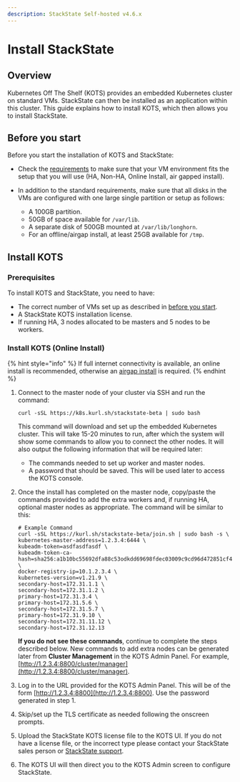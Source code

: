 ```yaml
---
description: StackState Self-hosted v4.6.x
---
```


# Install StackState


## Overview 

Kubernetes Off The Shelf (KOTS) provides an embedded Kubernetes cluster on standard VMs. StackState can then be installed as an application within this cluster. This guide explains how to install KOTS, which then allows you to install StackState.

## Before you start

Before you start the installation of KOTS and StackState:

* Check the [requirements](/setup/install-stackstate/requirements.md#kots) to make sure that your VM environment fits the setup that you will use (HA, Non-HA, Online Install, air gapped install).
* In addition to the standard requirements, make sure that all disks in the VMs are configured with one large single partition or setup as follows:

  - A 100GB partition.
  - 50GB of space available for `/var/lib`.
  - A separate disk of 500GB mounted at `/var/lib/longhorn`.
  - For an offline/airgap install, at least 25GB available for `/tmp`.

## Install KOTS

### Prerequisites

To install KOTS and StackState, you need to have:

- The correct number of VMs set up as described in [before you start](#before-you-start).
- A StackState KOTS installation license.
- If running HA, 3 nodes allocated to be masters and 5 nodes to be workers.

### Install KOTS (Online Install)

{% hint style="info" %}
If full internet connectivity is available, an online install is recommended, otherwise an [airgap install](/setup/install-stackstate/kots-install/install_stackstate_airgap.md) is required.
{% endhint %}

  1. Connect to the master node of your cluster via SSH and run the command:
      
      ```
      curl -sSL https://k8s.kurl.sh/stackstate-beta | sudo bash
      ```

      This command will download and set up the embedded Kubernetes cluster. This will take 15-20 minutes to run, after which the system will show some commands to allow you to connect the other nodes. It will also output the following information that will be required later:
        - The commands needed to set up worker and master nodes.
        - A password that should be saved. This will be used later to access the KOTS console.
 
  2. Once the install has completed on the master node, copy/paste the commands provided to add the extra workers and, if running HA, optional master nodes as appropriate. The command will be similar to this:
   
     ```
     # Example Command
     curl -sSL https://kurl.sh/stackstate-beta/join.sh | sudo bash -s \
     kubernetes-master-address=1.2.3.4:6444 \
     kubeadm-token=asdfasdfasdf \
     kubeadm-token-ca-hash=sha256:a1b10bc55692dfa88c53odkdd69698fdec03009c9cd96d472851cf43f0a \
     docker-registry-ip=10.1.2.3.4 \
     kubernetes-version=v1.21.9 \
     secondary-host=172.31.1.1 \
     secondary-host=172.31.1.2 \
     primary-host=172.31.3.4 \
     primary-host=172.31.5.6 \
     secondary-host=172.31.5.7 \
     primary-host=172.31.9.10 \
     secondary-host=172.31.11.12 \
     secondary-host=172.31.12.13
     ```  
  
     **If you do not see these commands**, continue to complete the steps described below. New commands to add extra nodes can be generated later from **Cluster Management** in the KOTS Admin Panel. For example, [http://1.2.3.4:8800/cluster/manager](http://1.2.3.4:8800/cluster/manager).

  3. Log in to the URL provided for the KOTS Admin Panel. This will be of the form [http://1.2.3.4:8800](http://1.2.3.4:8800). Use the password generated in step 1.

  4. Skip/set up the TLS certificate as needed following the onscreen prompts.

  5. Upload the StackState KOTS license file to the KOTS UI. If you do not have a license file, or the incorrect type please contact your StackState sales person or [StackState support](https://support.stackstate.com/).

  6. The KOTS UI will then direct you to the KOTS Admin screen to configure StackState.


   


